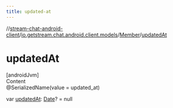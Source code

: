 ```yaml
---
title: updated-at
---
```

//[stream-chat-android-client](../../../index.md)/[io.getstream.chat.android.client.models](../index.md)/[Member](index.md)/[updatedAt](updatedAt.md)



# updatedAt  
[androidJvm]  
Content  
@SerializedName(value = updated_at)  
  
var [updatedAt](updatedAt.md): [Date](https://developer.android.com/reference/kotlin/java/util/Date.html)? = null  



